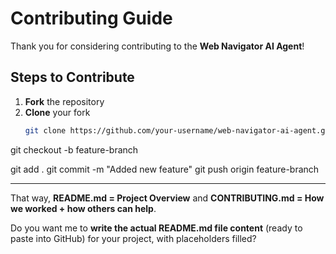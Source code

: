 
# Contributing Guide  

Thank you for considering contributing to the **Web Navigator AI Agent**!  

## Steps to Contribute  

1. **Fork** the repository  
2. **Clone** your fork  
   ```bash
   git clone https://github.com/your-username/web-navigator-ai-agent.git


git checkout -b feature-branch


git add .
git commit -m "Added new feature"
git push origin feature-branch



---

That way, **README.md = Project Overview** and **CONTRIBUTING.md = How we worked + how others can help**.  

Do you want me to **write the actual README.md file content** (ready to paste into GitHub) for your project, with placeholders filled?
